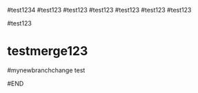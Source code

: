 #test1234
#test123
#test123
#test123
#test123
#test123
#test123

#test123
# testmerge123
#mynewbranchchange
test



 #END
